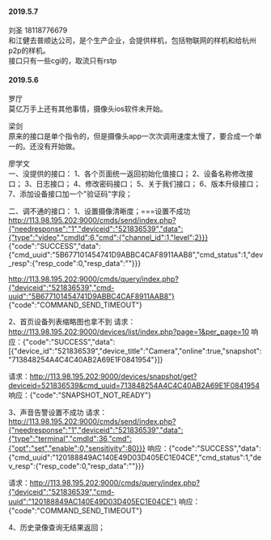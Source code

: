 
#### 2019.5.7

刘圣 18118776679<br>
和江健去普顺达公司，是个生产企业，会提供样机，包括物联网的样机和给杭州p2p的样机。<br>
接口只有一些cgi的，取流只有rstp



#### 2019.5.6

罗厅<br> 
莫亿万手上还有其他事情，摄像头ios软件未开始。

梁剑<br>
原来的接口是单个指令的，但是摄像头app一次次调用速度太慢了，要合成一个单一的。还没有开始做。

廖学文<br>
一、没提供的接口：
1、各个页面统一返回初始化值接口；
2、设备名称修改接口；
3、日志接口；
4、修改密码接口；
5、关于我们接口；
6、版本升级接口；
7、添加设备接口加一个"验证码"字段；


二、调不通的接口：
1、设置摄像清晰度；===设置不成功
http://113.98.195.202:9000/cmds/send/index.php?{"needresponse":"1","deviceid":"521836539","data":{"type":"video","cmdId":6,"cmd":{"channel_id":1,"level":2}}}
{"code":"SUCCESS","data":{"cmd_uuid":"5B677101454741D9ABBC4CAF8911AAB8","cmd_status":1,"dev_resp":{"resp_code":0,"resp_data":""}}}

http://113.98.195.202:9000/cmds/query/index.php?{"deviceid":"521836539","cmd-uuid":"5B677101454741D9ABBC4CAF8911AAB8"}
{"code":"COMMAND_SEND_TIMEOUT"}


2、首页设备列表缩略图也拿不到
请求：http://113.98.195.202:9000/devices/list/index.php?page=1&per_page=10
响应：{"code":"SUCCESS","data":[{"device_id":"521836539","device_title":"Camera","online":true,"snapshot":"713848254A4C4C40AB2A69E1F0841954"}]}

请求：http://113.98.195.202:9000/devices/snapshot/get?deviceid=521836539&cmd_uuid=713848254A4C4C40AB2A69E1F0841954
响应：{"code":"SNAPSHOT_NOT_READY"}


3、声音告警设置不成功
请求：http://113.98.195.202:9000/cmds/send/index.php?{"needresponse":"1","deviceid":"521836539","data":{"type":"terminal","cmdId":36,"cmd":{"opt":"set","enable":0,"sensitivity":80}}}
响应：{"code":"SUCCESS","data":{"cmd_uuid":"120188849AC140E49D03D405EC1E04CE","cmd_status":1,"dev_resp":{"resp_code":0,"resp_data":""}}}

请求：http://113.98.195.202:9000/cmds/query/index.php?{"deviceid":"521836539","cmd-uuid":"120188849AC140E49D03D405EC1E04CE"}
响应：{"code":"COMMAND_SEND_TIMEOUT"}

4、历史录像查询无结果返回；











```python

```
